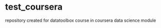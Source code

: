 test_coursera
=============

repository created for datatoolbox course in coursera data science module
